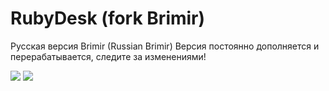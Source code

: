 RubyDesk (fork Brimir)
======
Русская версия Brimir (Russian Brimir)
Версия постоянно дополняется и перерабатывается, следите за изменениями!

<img src="http://habrastorage.org/files/8bf/043/9c7/8bf0439c7c50444098996e67be759d9a.png"/>
<img src="http://habrastorage.org/files/c73/38e/b70/c7338eb70d344f71be9232b674acb6af.png"/>
